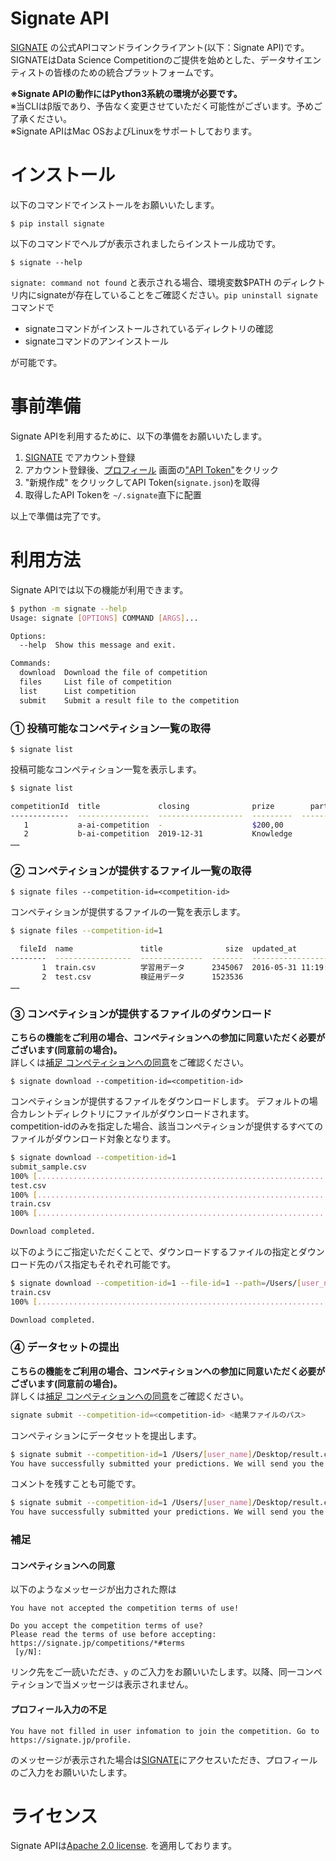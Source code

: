 # **Signate API**
[SIGNATE](https://signate.jp) の公式APIコマンドラインクライアント(以下：Signate API)です。  
SIGNATEはData Science Competitionのご提供を始めとした、データサイエンティストの皆様のための統合プラットフォームです。

**※Signate APIの動作にはPython3系統の環境が必要です。**  
※当CLIはβ版であり、予告なく変更させていただく可能性がございます。予めご了承ください。  
※Signate APIはMac OSおよびLinuxをサポートしております。

# **インストール**

以下のコマンドでインストールをお願いいたします。

``` 
$ pip install signate
```

以下のコマンドでヘルプが表示されましたらインストール成功です。

```
$ signate --help
```

``signate: command not found`` と表示される場合、環境変数$PATH のディレクトリ内にsignateが存在していることをご確認ください。``pip uninstall signate``コマンドで

 - signateコマンドがインストールされているディレクトリの確認
 - signateコマンドのアンインストール

が可能です。

# **事前準備**
Signate APIを利用するために、以下の準備をお願いいたします。

 1. [SIGNATE](https://signate.jp) でアカウント登録  
 2. アカウント登録後、[プロフィール](https://signate.jp/profile) 画面の["API Token"](https://signate.jp/profile#api-token)をクリック  
 3. "新規作成" をクリックしてAPI Token(``signate.json``)を取得  
 4. 取得したAPI Tokenを ``~/.signate``直下に配置   

以上で準備は完了です。

# **利用方法**
Signate APIでは以下の機能が利用できます。

```bash
$ python -m signate --help
Usage: signate [OPTIONS] COMMAND [ARGS]...

Options:
  --help  Show this message and exit.

Commands:
  download  Download the file of competition
  files     List file of competition
  list      List competition
  submit    Submit a result file to the competition

``` 

### **① 投稿可能なコンペティション一覧の取得**
```
$ signate list 
```
投稿可能なコンペティション一覧を表示します。

``` bash 
$ signate list 

competitionId  title             closing              prize        participants
-------------  ----------------  -------------------  ---------  --------------
   1           a-ai-competition  -                    $200,00               100
   2           b-ai-competition  2019-12-31           Knowledge              50
……
```

### **② コンペティションが提供するファイル一覧の取得**
```
$ signate files --competition-id=<competition-id> 
```
コンペティションが提供するファイルの一覧を表示します。
``` bash 
$ signate files --competition-id=1

  fileId  name               title              size  updated_at
--------  -----------------  --------------  -------  -------------------
       1  train.csv          学習用データ      2345067  2016-05-31 11:19:48
       2  test.csv           検証用データ      1523536
……
```

### **③ コンペティションが提供するファイルのダウンロード**
**こちらの機能をご利用の場合、コンペティションへの参加に同意いただく必要がございます(同意前の場合)。**  
詳しくは[補足 コンペティションへの同意](#コンペティションへの同意)をご確認ください。


```
$ signate download --competition-id=<competition-id> 
```
コンペティションが提供するファイルをダウンロードします。
デフォルトの場合カレントディレクトリにファイルがダウンロードされます。  
competition-idのみを指定した場合、該当コンペティションが提供するすべてのファイルがダウンロード対象となります。

``` bash
$ signate download --competition-id=1 
submit_sample.csv
100% [.................................................................] 205890 / 205890
test.csv
100% [.................................................................] 1523536 / 1523536
train.csv
100% [.................................................................] 2345067 / 2345067

Download completed.

```
以下のようにご指定いただくことで、ダウンロードするファイルの指定とダウンロード先のパス指定もそれぞれ可能です。
``` bash
$ signate download --competition-id=1 --file-id=1 --path=/Users/[user_name]/Desktop/
train.csv
100% [.................................................................] 2345067 / 2345067

Download completed.

```

### **④ データセットの提出**
**こちらの機能をご利用の場合、コンペティションへの参加に同意いただく必要がございます(同意前の場合)。**  
詳しくは[補足 コンペティションへの同意](#コンペティションへの同意)をご確認ください。

``` bash 
signate submit --competition-id=<competition-id> <結果ファイルのパス>
``` 
コンペティションにデータセットを提出します。

```bash
$ signate submit --competition-id=1 /Users/[user_name]/Desktop/result.csv
You have successfully submitted your predictions. We will send you the submission result to your email address.
```
コメントを残すことも可能です。
```bash
$ signate submit --competition-id=1 /Users/[user_name]/Desktop/result.csv --note 頑張りました
You have successfully submitted your predictions. We will send you the submission result to your email address.
```


### **補足**
#### コンペティションへの同意
以下のようなメッセージが出力された際は
```
You have not accepted the competition terms of use!

Do you accept the competition terms of use?
Please read the terms of use before accepting: https://signate.jp/competitions/*#terms
 [y/N]:
```
リンク先をご一読いただき、``y`` のご入力をお願いいたします。以降、同一コンペティションで当メッセージは表示されません。
#### プロフィール入力の不足
```
You have not filled in user infomation to join the competition. Go to https://signate.jp/profile.
```
のメッセージが表示された場合は[SIGNATE](https://signate.jp)にアクセスいただき、プロフィールのご入力をお願いいたします。




# **ライセンス**
Signate APIは[Apache 2.0 license](https://www.apache.org/licenses/LICENSE-2.0). を適用しております。
